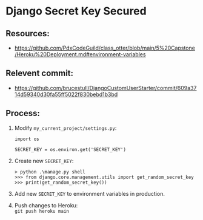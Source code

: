 # Django Secret Key Secured

## Resources:

* https://github.com/PdxCodeGuild/class_otter/blob/main/5%20Capstone/Heroku%20Deployment.md#environment-variables

## Relevent commit:
* https://github.com/brucestull/DjangoCustomUserStarter/commit/609a3714d59340d30fa55ff5022f830bebd1b3bd

## Process:

1. Modify `my_current_project/settings.py`:  
    ```
    import os

    SECRET_KEY = os.environ.get('SECRET_KEY')
    ```

1. Create new `SECRET_KEY`:  
    ```
    > python .\manage.py shell
    >>> from django.core.management.utils import get_random_secret_key
    >>> print(get_random_secret_key())
    ```

1. Add new `SECRET_KEY` to environment variables in production.

1. Push changes to Heroku:  
`git push heroku main`


